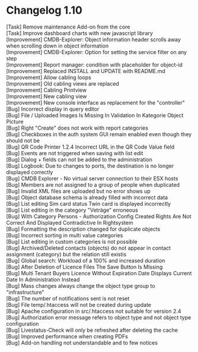 # Changelog 1.10

[Task]          Remove maintenance Add-on from the core  
[Task]          Improve dashboard charts with new javascript library  
[Improvement]   CMDB-Explorer: Object information header scrolls away when scrolling down in object information  
[Improvement]   CMDB-Explorer: Option for setting the service filter on any step  
[Improvement]   Report manager: condition with placeholder for object-id  
[Improvement]   Replaced INSTALL and UPDATE with README.md  
[Improvement]   Allow cabling loops  
[Improvement]   Old cabling views are replaced  
[Improvement]   Cabling Printview  
[Improvement]   New cabling view  
[Improvement]   New console interface as replacement for the "controller"  
[Bug]           Incorrect display in query editor  
[Bug]           File / Uploaded Images Is Missing In Validation In Kategorie Object Picture  
[Bug]           Right "Create" does not work with report categories  
[Bug]           Checkboxes in the auth system GUI remain enabled even though they should not be  
[Bug]           QR Code Printer 1.2.4 Incorrect URL in the QR Code Value field  
[Bug]           Events are not triggered when saving with list edit  
[Bug]           Dialog + fields can not be added to the administration  
[Bug]           Logbook: Due to changes to ports, the destination is no longer displayed correctly  
[Bug]           CMDB Explorer - No virtual server connection to their ESX hosts  
[Bug]           Members are not assigned to a group of people when duplicated  
[Bug]           Invalid XML files are uploaded but no error shows up  
[Bug]           Object database schema is already filled with incorrect data  
[Bug]           List editing Sim card status Twin card is displayed incorrectly  
[Bug]           List editing in the category "Veträge" erroneous  
[Bug]           With Category Persons - Authorization Config Created Rights Are Not Correct And Displayed Contradictive In Rightsystem  
[Bug]           Formatting the description changed for duplicate objects  
[Bug]           Incorrect sorting in multi value categories  
[Bug]           List editing in custom categories is not possible  
[Bug]           Archived/Deleted contacts (objects) do not appear in contact assignment (category) but the relation still existis  
[Bug]           Global search: Workload of a 100% and increased duration  
[Bug]           After Deletion of Licence Files The Save Button Is MIssing  
[Bug]           Multi Tenant Buyers Licence Without Expiration Date Displays Current Date In Administration Instead  
[Bug]           Mass changes always change the object type group to "infrastructure"  
[Bug]           The number of notifications sent is not reset  
[Bug]           File temp/.htaccess will not be created during update  
[Bug]           Apache configuration in src/.htaccess not suitable for version 2.4  
[Bug]           Authorization error message refers to object type and not object type configuration  
[Bug]           Livestatus-Check will only be refreshed after deleting the cache  
[Bug]           Improved performance when creating PDFs  
[Bug]           Add-on handling not understandable and to few notices  